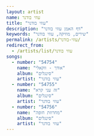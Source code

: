 ```yaml
---
layout: artist
name: עוזי בודנר
title: "עוזי בודנר"
description: "דף האמן עוזי בודנר"
keywords: "שירים, מוזיקה, עוזי בודנר"
permalink: /artists/עוזי-בודנר/
redirect_from:
  - /artists/list/עוזי בודנר
songs:
  - number: "54754"
    name: "אודך - ווקאלי"
    album: "סינגלים"
    artist: "עוזי בודנר"
  - number: "54755"
    name: "זה עני קרא"
    album: "סינגלים"
    artist: "עוזי בודנר"
  - number: "54756"
    name: "מחרוזת חופה"
    album: "סינגלים"
    artist: "עוזי בודנר"
---
```

